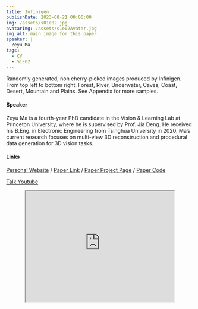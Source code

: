 ```yaml
---
title: Infinigen
publishDate: 2023-08-21 00:00:00
img: /assets/s01e02.jpg
avatarImg: /assets/s1e02Avatar.jpg
img_alt: main image for this paper
speaker: |
  Zeyu Ma
tags:
  - CV
  - S1E02
---
```


Randomly generated, non cherry-picked images produced by Infinigen. From top left to bottom right: Forest, River, Underwater, Caves, Coast, Desert, Mountain and Plains. See Appendix for more samples.

#### Speaker

Zeyu Ma is a fourth-year PhD candidate in the Vision & Learning Lab at Princeton University, where he is supervised by Prof. Jia Deng. He received his B.Eng. in Electronic Engineering from Tsinghua University in 2020. Ma’s current research focuses on multi-view 3D reconstruction and procedural data generation for 3D vision tasks.

#### Links

[Personal Website](https://mazeyu.github.io/) / [Paper Link](https://arxiv.org/pdf/2306.09310.pdf) / [Paper Project Page](https://infinigen.org/) / [Paper Code](https://github.com/princeton-vl/infinigen)

[Talk Youtube](https://youtu.be/3Ec11V5Fs_o)

<iframe width="400" height="300"
src="https://www.youtube.com/embed/3Ec11V5Fs_o" style="display: block; margin: 0 auto;">
</iframe>

